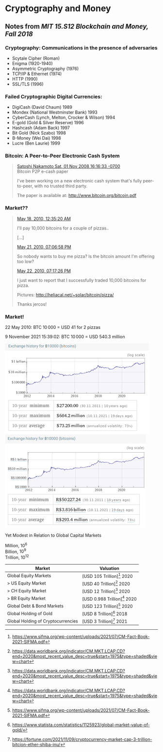 # Cryptography and Money

## Notes from *MIT 15.S12 Blockchain and Money, Fall 2018*

### Cryptography: Communications in the presence of adversaries

- Scytale Cipher (Roman)
- Enigma (1920-1940)
- Asymmetric Cryptography (1976)
- TCP/IP & Ethernet (1974)
- HTTP (1990)
- SSL/TLS (1996)

### Failed Cryptographic Digital Currencies:

- DigiCash (David Chaum) 1989
- Mondex (National Westminster Bank) 1993
- CyberCash (Lynch, Melton, Crocker & Wilson) 1994
- E-gold (Gold & Silver Reserve) 1996
- Hashcash (Adam Back) 1997
- Bit Gold (Nick Szabo) 1998
- B-Money (Wei Dai) 1998
- Lucre (Ben Laurie) 1999

### Bitcoin: A Peer-to-Peer Electronic Cash System

> [Satoshi Nakamoto Sat, 01 Nov 2008 16:16:33 -0700](https://www.mail-archive.com/cryptography@metzdowd.com/msg09959.html)\
> Bitcoin P2P e-cash paper
>
> I've been working on a new electronic cash system that's fully
> peer-to-peer, with no trusted third party.
>
> The paper is available at: http://www.bitcoin.org/bitcoin.pdf

### Market??

> [May 18, 2010, 12:35:20 AM](https://bitcointalk.org/index.php?topic=137.msg1141#msg1141)
>
> I'll pay 10,000 bitcoins for a couple of pizzas..
>
> [...]
>
> [May 21, 2010, 07:06:58 PM](https://bitcointalk.org/index.php?topic=137.msg1181#msg1181)
>
> So nobody wants to buy me pizza?  Is the bitcoin amount I'm offering too low?
>
> [May 22, 2010, 07:17:26 PM](https://bitcointalk.org/index.php?topic=137.msg1195#msg1195)
>
> I just want to report that I successfully traded 10,000 bitcoins for pizza.
>
> Pictures: http://heliacal.net/~solar/bitcoin/pizza/
>
> Thanks jercos!

[^pizza]: https://bitcointalk.org/index.php?topic=137.msg1141

### Market!

22 May 2010: BTC $10\,000$ = USD $41$ for 2 pizzas

9 November 2021 15:39:02: BTC $10\,000$ = USD $540.3$ million

![10kBTC-USD](10k-BTC-USD-10y-wa.png)
![10kBTC-BRL](10k-BTC-10y-wa.png)

<!-- [Cryptocurrencies hit market cap of $3$ trillion for the first time] -->

Yet Modest in Relation to Global Capital Markets

Million, $10^6$\
Billion, $10^9$\
Trillion, $10^{12}$

|Market| Valuation |
|---|----|
| Global Equity Markets |   [USD 105 Trillion][^2] 2020  |
| > US Equity Market |   [USD 40 Trillion][^1] 2020  |
| > CH Equity Market |   [USD 12 Trillion][^1] 2020  |
| > BR Equity Market |   [USD 0.988 Trillion][^1] 2020  |
| Global Debt & Bond Markets |  [USD 123 Trillion][^2] 2020  |
| Global Holding of Gold |  [USD 8 Trillion][^3] 2018  |
| Global Holding of Cryptocurrencies |  [USD 3 Trillion][^4] 2021  |

[^1]: https://data.worldbank.org/indicator/CM.MKT.LCAP.CD?end=2020&most_recent_value_desc=true&start=1975&type=shaded&view=chart
[^2]: https://www.sifma.org/wp-content/uploads/2021/07/CM-Fact-Book-2021-SIFMA.pdf
[^3]: https://www.statista.com/statistics/1125923/global-market-value-of-gold/
[^4]: https://fortune.com/2021/11/09/cryptocurrency-market-cap-3-trillion-bitcion-ether-shiba-inu/
